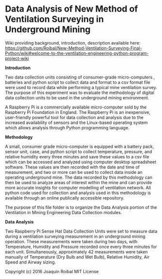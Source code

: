 # Data Analysis of New Method of Ventilation Surveying in Underground Mining

Wiki providing background, introduction, description available here: https://github.com/Roibal/New-Method-Ventilation-Surveying-Final-Python/wiki#welcome-to-the-ventilation-engineering-python-program-project-wiki

**Introduction**

Two data collection units consisting of consumer-grade micro-computers , batteries and python script to collect data and format to a csv format file were used to record data while performing a typical mine ventilation survey. The purpose of this experiment was to evaluate the methodology of digital data collection units to be used in the underground mining environment. 

A Raspberry Pi is a commercially available micro-computer sold by the Raspberry Pi Foundation in England. The Raspberry Pi is an inexpensive, user-friendly powerful tool for data collection and analysis due to the increased availability of sensors and the Linux-based operating system which allows analysis through Python programming language. 

**Methodology**

A small, consumer grade micro-computer is equipped with a battery pack, sensor unit, case, and python script to collect temperature, pressure, and relative humidity every three minutes and save these values to a csv file which can be accessed and analyzed using computer desktop spreadsheet software. These values are then recorded with the date and time of measurement, and two or more can be used to collect data inside an operating underground mine. The data recorded by this methodology can then be used to analyze areas of interest within the mine and can provide more accurate insights for computer modelling of ventilation network.  All python code used for collection and analysis used in this methodology is available through an online publically accessible repository.

The purpose of this file folder is to organize the Data Analysis portion of the Ventilation in Mining Engineering Data Collection modules.

**Data Analysis**

Two Raspberry Pi Sense Hat Data Collection Units were set to measure data during a ventilation surveying measurement in an underground mining operation. These measurements were taken during two days, with Temperature, Humidity and Pressure recorded once every three minutes for each unit. Simultaneously, approximately 42 measurements were taken manually of Temperature (Dry Bulb and Wet Bulb), Relative Humidity, Air Speed and Airway sizing. 


Copyright (c) 2016 Joaquin Roibal
MIT License
